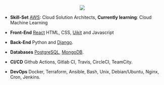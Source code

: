 <p align="center">
  <img src="https://capsule-render.vercel.app/api?type=waving&color=0:cdeb81,100:cdeb81&height=270&section=header&text=Limu%20here%20!%20👏&fontSize=40&fontColor=2c6d49&animation=fadeIn" />
</p>


- **Skill-Set**  [AWS](https://aws.amazon.com/): Cloud Solution Architects, **Currently learning**:  Cloud Machine Learning

- **Front-End**  [React](https://github.com/facebook/react/) HTML, CSS, [Uikit](https://getuikit.com/docs/) and Javascript

- **Back-End** Python and [Django](https://github.com/django/).

- **Databases** [PostgreSQL](https://www.postgresql.org), [MongoDB](https://www.mongodb.com).

- **CI/CD** Github Actions, Gitlab CI, Travis, CircleCI, TeamCity.

- **DevOps** Docker, Terraform, Ansible, Bash, Unix, Debian/Ubuntu, Nginx, Cron, Jenkins.
